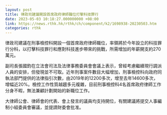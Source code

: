 ```yaml
---
layout: post
title: 律政司建議開設首席政府律師職位打擊科技罪行
date: 2023-05-03 10:18:27.000000000 +08:00
link: https://news.rthk.hk/rthk/ch/component/k2/1698938-20230503.htm
categories: rthk
---
```


律政司建議在刑事檢控科開設一個首席政府律師職位，率領將於今年設立的科技罪行分科，以打擊科技罪行和應對科技進步帶來的挑戰，所需增加的年薪開支約270萬元。

副司長張國鈞在立法會司法及法律事務委員會會議上表示，曾經考慮繼續現行調派人員的安排，但發現並不可取。近年刑事案件數目大幅增加，刑事檢控科向政府同執法部門提供的法律指引次數，由2019年的12200多次，增至去年14600多次，增幅近20%。檢控工作性質越趨多元複雜，目前刑事檢控科4名首席政府律師工作分身不暇，無法兼顧計劃開始的新職位工作。

大律師公會、律師會的代表、會上發言的議員均支持開位，有關建議將提交人事編制小組委員會審議，並提請財委會批准。
